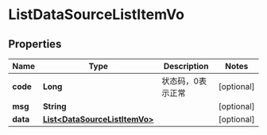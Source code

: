 # ListDataSourceListItemVo

## Properties
Name | Type | Description | Notes
------------ | ------------- | ------------- | -------------
**code** | **Long** | 状态码，0表示正常 |  [optional]
**msg** | **String** |  |  [optional]
**data** | [**List&lt;DataSourceListItemVo&gt;**](DataSourceListItemVo.md) |  |  [optional]
